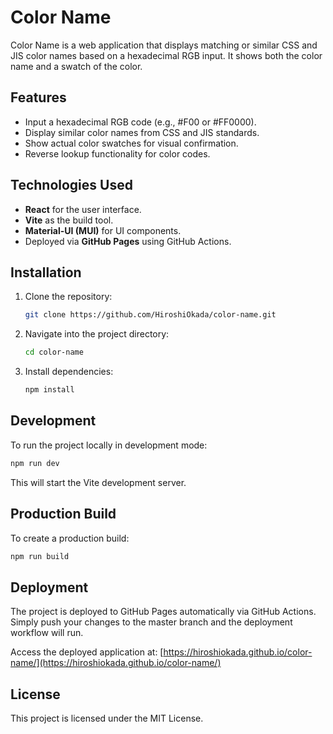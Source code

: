 # Color Name

Color Name is a web application that displays matching or similar CSS and JIS color names based on a hexadecimal RGB input. It shows both the color name and a swatch of the color.

## Features

- Input a hexadecimal RGB code (e.g., #F00 or #FF0000).
- Display similar color names from CSS and JIS standards.
- Show actual color swatches for visual confirmation.
- Reverse lookup functionality for color codes.

## Technologies Used

- **React** for the user interface.
- **Vite** as the build tool.
- **Material-UI (MUI)** for UI components.
- Deployed via **GitHub Pages** using GitHub Actions.

## Installation

1. Clone the repository:
   ```bash
   git clone https://github.com/HiroshiOkada/color-name.git
   ```
2. Navigate into the project directory:
   ```bash
   cd color-name
   ```
3. Install dependencies:
   ```bash
   npm install
   ```

## Development

To run the project locally in development mode:
```bash
npm run dev
```
This will start the Vite development server.

## Production Build

To create a production build:
```bash
npm run build
```

## Deployment

The project is deployed to GitHub Pages automatically via GitHub Actions. Simply push your changes to the master branch and the deployment workflow will run.

Access the deployed application at: [https://hiroshiokada.github.io/color-name/](https://hiroshiokada.github.io/color-name/)

## License

This project is licensed under the MIT License.
